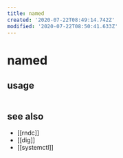 ```yaml
---
title: named
created: '2020-07-22T08:49:14.742Z'
modified: '2020-07-22T08:50:41.633Z'
---
```


# named

## usage
```sh

```

## see also
- [[rndc]]
- [[dig]]
- [[systemctl]]
